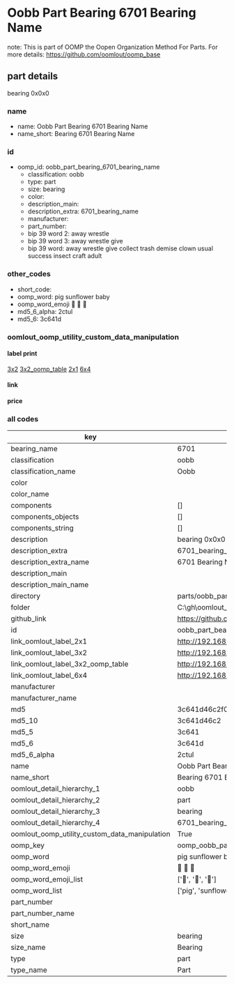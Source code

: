# Oobb Part Bearing 6701 Bearing Name  

note: This is part of OOMP the Oopen Organization Method For Parts. For more details: https://github.com/oomlout/oomp_base

##  part details
  



bearing 0x0x0



### name
* name: Oobb Part Bearing 6701 Bearing Name
* name_short: Bearing 6701 Bearing Name
### id
* oomp_id: oobb_part_bearing_6701_bearing_name
  * classification: oobb
  * type: part
  * size: bearing
  * color: 
  * description_main: 
  * description_extra: 6701_bearing_name
  * manufacturer: 
  * part_number: 
  * bip 39 word 2: away wrestle
  * bip 39 word 3: away wrestle give
  * bip 39 word: away wrestle give collect trash demise clown usual success insect craft adult

### other_codes
* short_code: 
* oomp_word: pig sunflower baby
* oomp_word_emoji :pig: :sunflower: :baby:
* md5_6_alpha: 2ctul
* md5_6: 3c641d






### oomlout_oomp_utility_custom_data_manipulation
#### label print
[3x2](http://192.168.1.245:1112/?label=oomp%202ctul)
[3x2_oomp_table](http://192.168.1.108:1112/?label=oomp%202ctul)
[2x1](http://192.168.1.242:1112/?label=oomp%202ctul)
[6x4](http://192.168.1.55:1112/?label=oomp%202ctul)    

#### link

                              

#### price







### all codes 
| key | value |  
| --- | --- |  
| bearing_name | 6701 |  
| classification | oobb |  
| classification_name | Oobb |  
| color |  |  
| color_name |  |  
| components | [] |  
| components_objects | [] |  
| components_string | [] |  
| description | bearing 0x0x0 |  
| description_extra | 6701_bearing_name |  
| description_extra_name | 6701 Bearing Name |  
| description_main |  |  
| description_main_name |  |  
| directory | parts/oobb_part_bearing_6701_bearing_name |  
| folder | C:\gh\oomlout_oobb_version_4_generated_parts\parts\oobb_part_bearing_6701_bearing_name |  
| github_link | https://github.com/oomlout/oomlout_oomp_part_src/tree/main/parts/oobb_part_bearing_6701_bearing_name |  
| id | oobb_part_bearing_6701_bearing_name |  
| link_oomlout_label_2x1 | http://192.168.1.242:1112/?label=oomp%202ctul |  
| link_oomlout_label_3x2 | http://192.168.1.245:1112/?label=oomp%202ctul |  
| link_oomlout_label_3x2_oomp_table | http://192.168.1.108:1112/?label=oomp%202ctul |  
| link_oomlout_label_6x4 | http://192.168.1.55:1112/?label=oomp%202ctul |  
| manufacturer |  |  
| manufacturer_name |  |  
| md5 | 3c641d46c2f02580e973b2d8c4ff9083 |  
| md5_10 | 3c641d46c2 |  
| md5_5 | 3c641 |  
| md5_6 | 3c641d |  
| md5_6_alpha | 2ctul |  
| name | Oobb Part Bearing 6701 Bearing Name |  
| name_short | Bearing 6701 Bearing Name |  
| oomlout_detail_hierarchy_1 | oobb |  
| oomlout_detail_hierarchy_2 | part |  
| oomlout_detail_hierarchy_3 | bearing |  
| oomlout_detail_hierarchy_4 | 6701_bearing_name |  
| oomlout_oomp_utility_custom_data_manipulation | True |  
| oomp_key | oomp_oobb_part_bearing_6701_bearing_name |  
| oomp_word | pig sunflower baby |  
| oomp_word_emoji | :pig: :sunflower: :baby: |  
| oomp_word_emoji_list | [':pig:', ':sunflower:', ':baby:'] |  
| oomp_word_list | ['pig', 'sunflower', 'baby'] |  
| part_number |  |  
| part_number_name |  |  
| short_name |  |  
| size | bearing |  
| size_name | Bearing |  
| type | part |  
| type_name | Part |  
